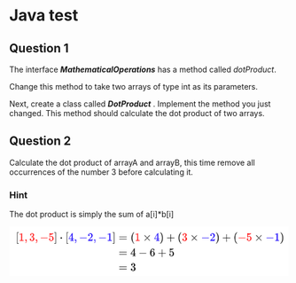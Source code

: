 # Java test


## Question 1
The interface ***MathematicalOperations*** has a method called *dotProduct*.

Change this method to take two arrays of type int as its parameters.

Next, create a class called ***DotProduct*** . Implement the method you just changed.
This method should calculate the dot product of two arrays.


## Question 2
Calculate the dot product of arrayA and arrayB, this time remove all occurrences of the number 3 before calculating it.


### Hint ###

The dot product is simply the sum of a[i]*b[i]

![img.png](img.png)


